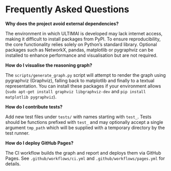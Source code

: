 # Frequently Asked Questions

**Why does the project avoid external dependencies?**

The environment in which ULTIMAI is developed may lack internet
access, making it difficult to install packages from PyPI.  To
ensure reproducibility, the core functionality relies solely on
Python’s standard library.  Optional packages such as NetworkX,
pandas, matplotlib or pygraphviz can be installed to enhance
performance and visualisation but are not required.

**How do I visualise the reasoning graph?**

The `scripts/generate_graph.py` script will attempt to render the
graph using pygraphviz (Graphviz), falling back to matplotlib and
finally to a textual representation.  You can install these
packages if your environment allows (`sudo apt-get install
graphviz libgraphviz-dev` and `pip install matplotlib pygraphviz`).

**How do I contribute tests?**

Add new test files under `tests/` with names starting with
`test_`.  Tests should be functions prefixed with `test_` and may
optionally accept a single argument `tmp_path` which will be
supplied with a temporary directory by the test runner.

**How do I deploy GitHub Pages?**

The CI workflow builds the graph and report and deploys them via
GitHub Pages.  See `.github/workflows/ci.yml` and
`.github/workflows/pages.yml` for details.